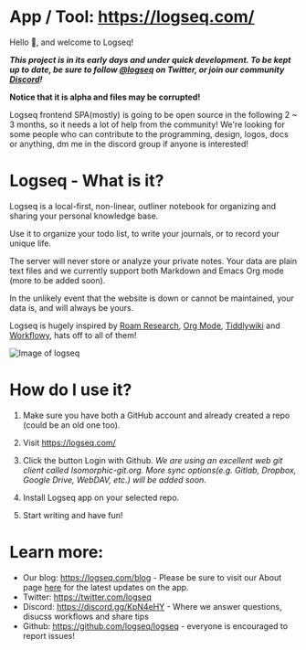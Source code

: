 # App / Tool: https://logseq.com/


Hello 👋, and welcome to Logseq!

***This project is in its early days and under quick development. To be kept up to date, be sure to follow [@logseq](https://twitter.com/logseq) on Twitter, or join  our community [Discord](https://discord.gg/KpN4eHY)!***

**Notice that it is alpha and files may be corrupted!**

Logseq frontend SPA(mostly) is going to be open source in the following 2 ~ 3 months, so it needs a lot of help from the community! We're looking for some people who can contribute to the programming, design, logos, docs or anything, dm me in the discord group if anyone is interested!

# Logseq - What is it?

Logseq is a local-first, non-linear, outliner notebook for organizing and sharing your personal knowledge base.

Use it to organize your todo list, to write your journals, or to record your unique life.

The server will never store or analyze your private notes. Your data are plain text files and we currently support both Markdown and Emacs Org mode (more to be added soon). 

In the unlikely event that the  website is down or cannot be maintained, your data is, and will always be yours.

Logseq is hugely inspired by [Roam Research](https://roamresearch.com/), [Org Mode](https://orgmode.org/), [Tiddlywiki](https://tiddlywiki.com/) and [Workflowy](https://workflowy.com/), hats off to all of them!


![Image of logseq](https://cdn.logseq.com/%2F8b9a461d-437e-4ca5-a2da-18b51077b5142020_07_25_Screenshot%202020-07-25%2013-29-49%20%2B0800.png?Expires=4749255017&Signature=Qbx6jkgAytqm6nLxVXQQW1igfcf~umV1OcG6jXUt09TOVhgXyA2Z5jHJ3AGJASNcphs31pZf4CjFQ5mRCyVKw6N8wb8Nn-MxuTJl0iI8o-jLIAIs9q1v-2cusCvuFfXH7bq6ir8Lpf0KYAprzuZ00FENin3dn6RBW35ENQwUioEr5Ghl7YOCr8bKew3jPV~OyL67MttT3wJig1j3IC8lxDDT8Ov5IMG2GWcHERSy00F3mp3tJtzGE17-OUILdeuTFz6d-NDFAmzB8BebiurYz0Bxa4tkcdLUpD5ToFHU08jKzZExoEUY8tvaZ1-t7djmo3d~BAXDtlEhC2L1YC2aVQ__&Key-Pair-Id=APKAJE5CCD6X7MP6PTEA)

# How do I use it?

1. Make sure you have both a GitHub account and already created a repo (could be an old one too).

2. Visit https://logseq.com/

3. Click the button Login with Github. *We are using an excellent web git client called Isomorphic-git.org. More sync  options(e.g. Gitlab, Dropbox, Google Drive, WebDAV, etc.) will be added soon.*

4. Install Logseq app on your selected repo.

5. Start writing and have fun!

# Learn more:
- Our blog: https://logseq.com/blog - Please be sure to visit our About page [here](https://logseq.com/blog/about) for the latest updates on the app.
- Twitter: https://twitter.com/logseq
- Discord: https://discord.gg/KpN4eHY - Where we answer questions, disucss workflows and share tips
- Github: https://github.com/logseq/logseq - everyone is encouraged to report issues!

